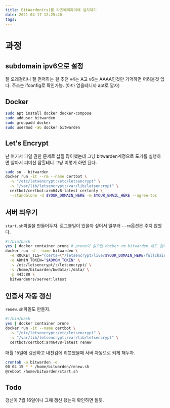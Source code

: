 ```yaml
---
title: BitWarden(rs)를 라즈베리파이에 설치하기
date: 2021-04-17 12:25:40
tags:
---
```



# 과정

## subdomain ipv6으로 설정

젤 오래걸리니 젤 먼저하는 걸 추천 v4는 A고 v6는 AAAA인것만 기억하면 어려울것 없다.
주소는 ifconfig로 확인가능. (아마 없을테니까 apt로 깔자)

## Docker

```sh
sudo apt install docker docker-compose
sudo adduser bitwarden
sudo groupadd docker
sudo usermod -aG docker bitwarden
```

## Let's Encrypt

난 여기서 파일 권한 문제로 삽질 많이했는데 그냥 bitwarden계정으로 도커를
실행하면 알아서 퍼미션 잡힐테니 그냥 이렇게 하면 된다.

```sh
sudo su - bitwarden
docker run -it --rm --name certbot \
  -v "/etc/letsencrypt:/etc/letsencrypt" \
  -v "/var/lib/letsencrypt:/var/lib/letsencrypt" \
  certbot/certbot:arm64v8-latest certonly \
  --standalone -d $YOUR_DOMAIN_HERE -m $YOUR_EMAIL_HERE --agree-tos
```

## 서버 띄우기

`start.sh`파일을 만들어두자.
로그볼일이 있을까 싶어서 일부러 `--rm`옵션은 주지 않았다.

<!-- markdownlint-disable MD013 -->
```sh
#!/bin/bash
yes | docker container prune # prune이 싫으면 docker rm bitwarden 해도 된다
docker run -d --name bitwarden \
  -e ROCKET_TLS="{certs=\"/letsencrypt/live/$YOUR_DOMAIN_HERE/fullchain.pem\",key=\"/letsencrypt/live/$YOUR_DOMAIN_HERE/privkey.pem\"}" \
  -e ADMIN_TOKEN="$ADMON_TOKEN" \
  -v /etc/letsencrypt/:/letsencrypt/ \
  -v /home/bitwarden/bwdata/:/data/ \
  -p 443:80 \
  bitwardenrs/server:latest
```
<!-- markdownlint-enable MD013 -->

## 인증서 자동 갱신

`renew.sh`파일도 만들자.

```sh
#!/bin/bash
yes | docker container prune
docker run -it --name certbot \
  -v "/etc/letsencrypt:/etc/letsencrypt" \
  -v "/var/lib/letsencrypt:/var/lib/letsencrypt" \
  certbot/certbot:arm64v8-latest renew
```

매월 15일에 갱신하고 내친김에 리붓했을때 서버 자동으로 켜게 해두자.

```sh
crontab -u bitwarden -e
00 04 15 * * /home/bitwarden/renew.sh
@reboot /home/bitwarden/start.sh
```

## Todo

갱신이 7월 16일이니 그때 갱신 됐는지 확인하면 될듯.

